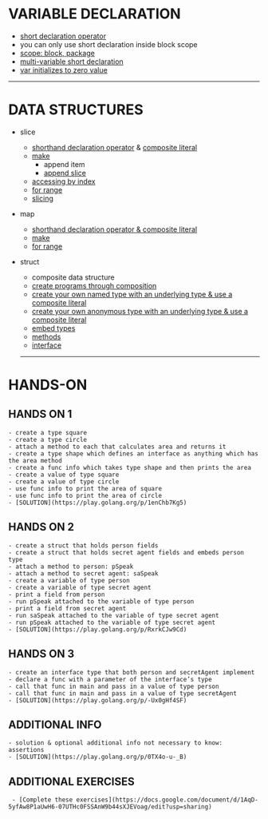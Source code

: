 # VARIABLE DECLARATION
  - [short declaration operator](https://play.golang.org/p/j31K35scXO)
  - you can only use short declaration inside block scope
  - [scope: block, package](https://www.golang-book.com/books/web/01-02)
  - [multi-variable short declaration](https://play.golang.org/p/UnOcuIpJpn)
  - [var initializes to zero value](https://play.golang.org/p/Ewm2bVrNyr)
  
  *** 
  
# DATA STRUCTURES
  - slice
    - [shorthand declaration operator](https://play.golang.org/p/sjpM9uy3F5) & [composite literal](https://golang.org/ref/spec#Composite_literals)
    - [make](https://play.golang.org/p/uGGKaY7l7f)
      - append item
      - [append slice](https://play.golang.org/p/Z6odm9CrtT)
    - [accessing by index](https://play.golang.org/p/2lLQa4mu6M)
    - [for range](https://play.golang.org/p/dnJ0DpFgtw)
    - [slicing](https://play.golang.org/p/TdjtVDXCUb)
  - map
    - [shorthand declaration operator & composite literal](https://play.golang.org/p/2pLxzsM3e7)
    - [make](https://play.golang.org/p/22SaWl9KAJ)
    - [for range](https://play.golang.org/p/zELqotxH0C)
  - struct
    - composite data structure
    - [create programs through composition](https://en.wikipedia.org/wiki/Composition_over_inheritance)
    - [create your own named type with an underlying type & use a composite literal](https://play.golang.org/p/cZLX83I2e2)
    - [create your own anonymous type with an underlying type & use a composite literal](https://play.golang.org/p/PRC-qyZldf)
    - [embed types](https://play.golang.org/p/gjDVdOQkfe)
    - [methods](https://play.golang.org/p/kLz9RN_K8u)
    - [interface](https://play.golang.org/p/4z_wL36wxe)
    
    *** 
    
# HANDS-ON
## HANDS ON 1
    - create a type square
    - create a type circle
    - attach a method to each that calculates area and returns it
    - create a type shape which defines an interface as anything which has the area method
    - create a func info which takes type shape and then prints the area
    - create a value of type square
    - create a value of type circle
    - use func info to print the area of square
    - use func info to print the area of circle
    - [SOLUTION](https://play.golang.org/p/1enChb7Kg5) 
    
## HANDS ON 2
    - create a struct that holds person fields
    - create a struct that holds secret agent fields and embeds person type
    - attach a method to person: pSpeak
    - attach a method to secret agent: saSpeak
    - create a variable of type person
    - create a variable of type secret agent
    - print a field from person
    - run pSpeak attached to the variable of type person
    - print a field from secret agent
    - run saSpeak attached to the variable of type secret agent
    - run pSpeak attached to the variable of type secret agent
    - [SOLUTION](https://play.golang.org/p/RxrkCJw9Cd) 
    
## HANDS ON 3
    - create an interface type that both person and secretAgent implement
    - declare a func with a parameter of the interface’s type
    - call that func in main and pass in a value of type person
    - call that func in main and pass in a value of type secretAgent
    - [SOLUTION](https://play.golang.org/p/-Ux0gHf4SF) 
   
## ADDITIONAL INFO
    - solution & optional additional info not necessary to know: assertions
    - [SOLUTION](https://play.golang.org/p/0TX4o-u-_B)
    
## ADDITIONAL EXERCISES
     - [Complete these exercises](https://docs.google.com/document/d/1AqD-5yfAw8P1aUwH6-07UTHc0FSSAnW9b44sXJEVoag/edit?usp=sharing)
  